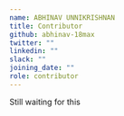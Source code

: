 ```yaml
---
name: ABHINAV UNNIKRISHNAN
title: Contributor
github: abhinav-18max
twitter: ""
linkedin: ""
slack: ""
joining_date: ""
role: contributor
---
```


Still waiting for this
